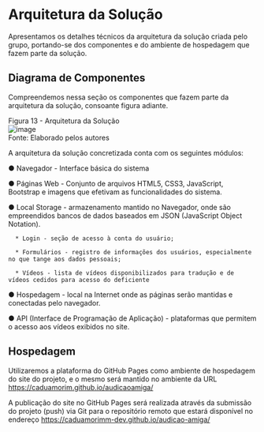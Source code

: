 # Arquitetura da Solução

Apresentamos os detalhes técnicos da arquitetura da solução criada pelo grupo, portando-se dos componentes e do ambiente de hospedagem que fazem parte da solução.

## Diagrama de Componentes

Compreendemos nessa seção os componentes que fazem parte da arquitetura da solução, consoante figura adiante.

Figura 13 - Arquitetura da Solução<br>
![image](https://user-images.githubusercontent.com/91231500/144343764-ad1764fb-985e-406c-a77d-b08ac62bf651.png)<br>
Fonte: Elaborado pelos autores

A arquitetura da solução concretizada conta com os seguintes módulos:

●	Navegador - Interface básica do sistema

   ●	Páginas Web - Conjunto de arquivos HTML5, CSS3, JavaScript, Bootstrap e imagens que efetivam as funcionalidades do sistema.

   ● Local Storage - armazenamento mantido no Navegador, onde são empreendidos bancos de dados baseados em JSON (JavaScript Object Notation).

      * Login - seção de acesso à conta do usuário;

      * Formulários - registro de informações dos usuários, especialmente no que tange aos dados pessoais;

      * Vídeos - lista de vídeos disponibilizados para tradução e de vídeos cedidos para acesso do deficiente
 
●	Hospedagem - local na Internet onde as páginas serão mantidas e conectadas pelo navegador.

●	API (Interface de Programação de Aplicação) - plataformas que permitem o acesso aos vídeos exibidos no site.

## Hospedagem

Utilizaremos a plataforma do GitHub Pages como ambiente de hospedagem do site do projeto, e o mesmo será mantido no ambiente da URL https://caduamorim.github.io/audicaoamiga/

A publicação do site no GitHub Pages será realizada através da submissão do projeto (push) via Git para o repositório remoto que estará disponível no endereço https://caduamorimm-dev.github.io/audicao-amiga/
